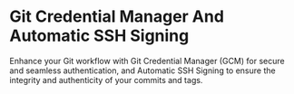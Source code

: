 # Git Credential Manager And Automatic SSH Signing
Enhance your Git workflow with Git Credential Manager (GCM) for secure and seamless authentication, and Automatic SSH Signing to ensure the integrity and authenticity of your commits and tags.
